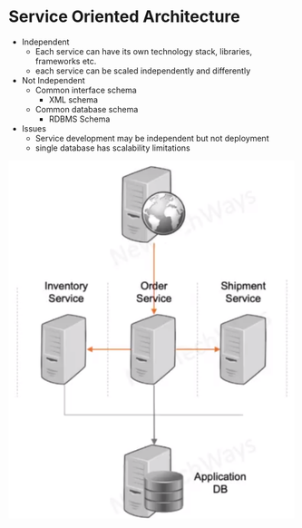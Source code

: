 # Service Oriented Architecture

- Independent 
  - Each service can have its own technology stack, libraries, frameworks etc.
  - each service can be scaled independently and differently
- Not Independent
  - Common interface schema
    - XML schema
  - Common database schema
    - RDBMS Schema
- Issues 
  - Service development may be independent but not deployment
  - single database has scalability limitations

![Alt text](image-34.png)